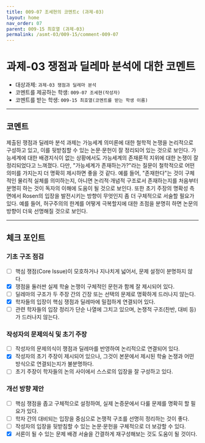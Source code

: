 ```yaml
---
title: 009-07 조세현의 코멘트c (과제-03) 
layout: home
nav_order: 07
parent: 009-15 최호열 (과제-03)
permalink: /asmt-03/009-15/comment-009-07
---
```


# 과제-03 쟁점과 딜레마 분석에 대한 코멘트

- 대상과제: `과제-03 쟁점과 딜레마 분석`
- 코멘트를 제공하는 학생: `009-07 조세현(작성자)` 
- 코멘트를 받는 학생: `009-15 최호열(코멘트를 받는 학생 이름)` 

---

## 코멘트

제출된 쟁점과 딜레마 분석 과제는 가능세계 의미론에 대한 철학적 논쟁을 논리적으로 구성하고 있고, 이를 뒷받침할 수 있는 논문·문헌이 잘 정리되어 있는 것으로 보인다. 가능세계에 대한 배경지식이 없는 상황에서도 가능세계의 존재론적 지위에 대한 논쟁이 잘 정리되었다고 느껴졌다. 다만, "가능세계가 존재하는가?"라는 질문이 철학적으로 어떤 의미를 가지는지 더 명확히 제시하면 좋을 것 같다. 예를 들어, "존재한다"는 것이 구체적인 물리적 실체를 의미하는지, 아니면 논리적·개념적 구조로서 존재하는지를 처음부터 분명히 하는 것이 독자의 이해에 도움이 될 것으로 보인다. 
또한 초기 주장의 명확성 측면에서 Rosen의 입장을 발전시키는 방향이 무엇인지 좀 더 구체적으로 서술할 필요가 있다. 예를 들어, 허구주의의 한계를 어떻게 극복할지에 대한 초점을 분명히 하면 논문의 방향이 더욱 선명해질 것으로 보인다. 

---

## 체크 포인트

### **기초 구조 점검**
- [ ] 핵심 쟁점(Core Issue)이 모호하거나 지나치게 넓어서, 문제 설정이 분명하지 않다.
- [x] 쟁점을 둘러싼 실제 학술 논쟁이 구체적인 문헌과 함께 잘 제시되어 있다.
- [ ] 딜레마의 구조가 두 주장 간의 긴장 또는 선택의 문제로 명확하게 드러나지 않는다.
- [x] 학자들의 입장이 핵심 쟁점과 딜레마에 밀접하게 연결되어 있다.
- [ ] 관련 학자들의 입장 정리가 단순 나열에 그치고 있으며, 논쟁적 구조(찬반, 대비 등)가 드러나지 않는다.

### **작성자의 문제의식 및 초기 주장**
- [ ] 작성자의 문제의식이 쟁점과 딜레마를 반영하여 논리적으로 연결되어 있다.
- [x] 작성자의 초기 주장이 제시되어 있으나, 그것이 본문에서 제시된 학술 논쟁과 어떤 방식으로 연결되는지가 불분명하다.
- [ ] 초기 주장이 학자들의 논의 사이에서 스스로의 입장을 잘 구성하고 있다.

### **개선 방향 제안**
- [ ] 핵심 쟁점을 좁고 구체적으로 설정하여, 실제 논증문에서 다룰 문제를 명확히 할 필요가 있다.
- [ ] 학자 간의 대비되는 입장을 중심으로 논쟁적 구조를 선명히 정리하는 것이 좋다.
- [ ] 작성자의 입장을 뒷받침할 수 있는 논문·문헌을 구체적으로 더 보강할 수 있다.
- [x] 서론이 될 수 있는 문제 배경 서술을 간결하게 재구성해보는 것도 도움이 될 것이다.